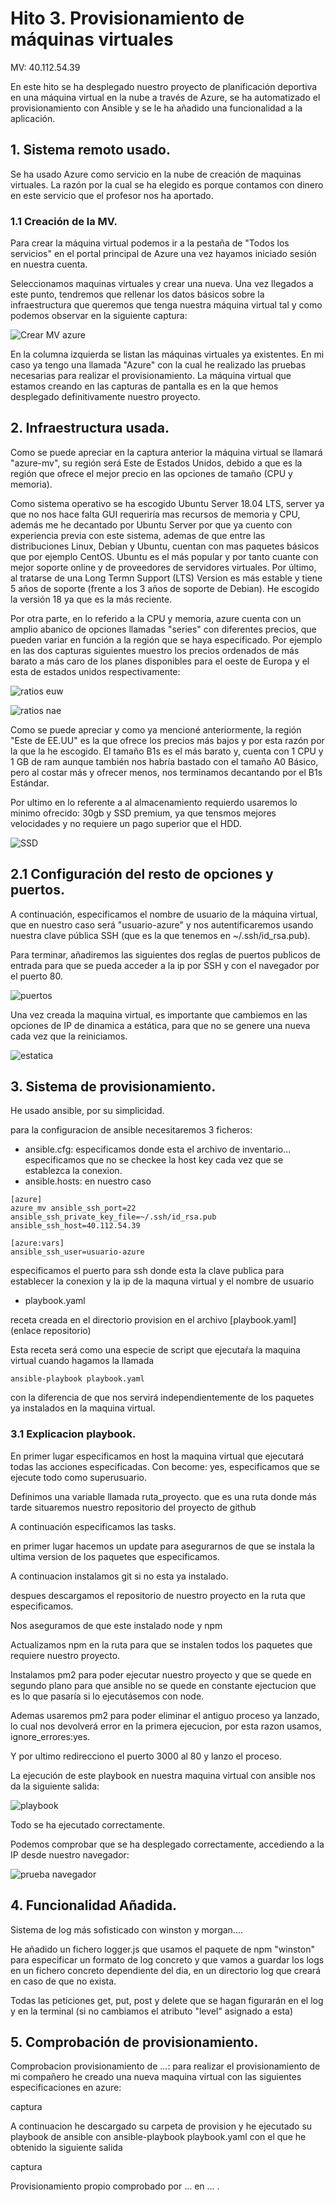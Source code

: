 # Hito 3. Provisionamiento de máquinas virtuales

MV: 40.112.54.39

En este hito se ha desplegado nuestro proyecto de planificación deportiva en una máquina virtual en la nube a través de Azure, se ha automatizado el provisionamiento con Ansible y se le ha añadido una funcionalidad a la aplicación.

## 1. Sistema remoto usado.

Se ha usado Azure como servicio en la nube de creación de maquinas virtuales.
La razón por la cual se ha elegido es porque contamos con dinero en este servicio que el profesor nos ha aportado.

### 1.1 Creación de la MV.

Para crear la máquina virtual podemos ir a la pestaña de "Todos los servicios" en el portal principal de Azure una vez hayamos iniciado sesión en nuestra cuenta.

Seleccionamos maquinas virtuales y crear una nueva.
Una vez llegados a este punto, tendremos que rellenar los datos básicos sobre la infraestructura que queremos que tenga nuestra máquina virtual tal y como podemos observar en la siguiente captura:

![Crear MV azure](img/h3/crear-mv-azure.png "Pagina principal de creación de MV en Azure")


En la columna izquierda se listan las máquinas virtuales ya existentes. En mi caso ya tengo una llamada "Azure" con la cual he realizado las pruebas necesarias para realizar el provisionamiento.
La máquina virtual que estamos creando en las capturas de pantalla es en la que hemos desplegado definitivamente nuestro proyecto.

## 2. Infraestructura usada.

Como se puede apreciar en la captura anterior la máquina virtual se llamará "azure-mv", su región será Este de Estados Unidos, debido a que es la región que ofrece el mejor precio en las opciones de tamaño (CPU y memoria).

Como sistema operativo se ha escogido Ubuntu Server 18.04 LTS, server ya que no nos hace falta GUI requeriría mas recursos de memoria y CPU, además me he decantado por Ubuntu Server por que ya cuento con experiencia previa con este sistema, ademas de que entre las distribuciones Linux, Debian y Ubuntu, cuentan con mas paquetes básicos que por ejemplo CentOS.
Ubuntu es el más popular y por tanto cuante con mejor soporte online y de proveedores de servidores virtuales.
Por último, al tratarse de una Long Termn Support (LTS) Version es más estable y tiene 5 años de soporte (frente a los 3 años de soporte de Debian).
He escogido la versión 18 ya que es la más reciente.


Por otra parte, en lo referido a la CPU y memoria, azure cuenta con un amplio abanico de opciones llamadas "series" con diferentes precios, que pueden variar en función a la región que se haya especificado. Por ejemplo en las dos capturas siguientes muestro los precios ordenados de más barato a más caro de los planes disponibles para el oeste de Europa y el esta de estados unidos respectivamente:

![ratios euw](img/h3/ratios-euw.png "Precios planes en oeste Europa")

![ratios nae](img/h3/ratios-USA.png "Precios planes en este USA")

Como se puede apreciar y como ya mencioné anteriormente, la región "Este de EE.UU" es la que ofrece los precios más bajos y por esta razón por la que la he escogido. El tamaño B1s es el más barato y, cuenta con 1 CPU y 1 GB de ram aunque también nos habría bastado con el tamaño A0 Básico, pero al costar más y ofrecer menos, nos terminamos decantando por el B1s Estándar.

Por ultimo en lo referente a al almacenamiento requierdo usaremos lo minimo ofrecido: 30gb y SSD premium, ya que tensmos mejores velocidades y no requiere un pago superior que el HDD.

![SSD](img/h3/tamaño-disco.png "Tamaño disco")


## 2.1 Configuración del resto de opciones y puertos.

A continuación, especificamos el nombre de usuario de la máquina virtual, que en nuestro caso será "usuario-azure" y nos autentificaremos usando nuestra clave pública SSH (que es la que tenemos en ~/.ssh/id_rsa.pub).

Para terminar, añadiremos las siguientes dos reglas de puertos publicos de entrada para que se pueda acceder a la ip por SSH y con el navegador por el puerto 80.

![puertos](img/h3/reglas-puertos.png "Reglas de puerto de entrada")


Una vez creada la maquina virtual, es importante que cambiemos en las opciones de IP de dinamica a estática, para que no se genere una nueva cada vez que la reiniciamos.

![estatica](img/h3/ip-estatica.png "Configuración IP")


## 3. Sistema de provisionamiento.

He usado ansible, por su simplicidad.

para la configuracion de ansible necesitaremos 3 ficheros:
- ansible.cfg: 
    especificamos donde esta el archivo de inventario...
    especificamos que no se checkee la host key cada vez que se establezca la conexion.
- ansible.hosts:
    en nuestro caso
~~~~
[azure]
azure_mv ansible_ssh_port=22 ansible_ssh_private_key_file=~/.ssh/id_rsa.pub ansible_ssh_host=40.112.54.39

[azure:vars]
ansible_ssh_user=usuario-azure
~~~~

especificamos el puerto para ssh
donde esta la clave publica para establecer la conexion y la ip de la maquna virtual
y el nombre de usuario

- playbook.yaml

receta creada en el directorio provision en el archivo [playbook.yaml](enlace repositorio)

Esta receta será como una especie de script que ejecutaŕa la maquina virtual cuando hagamos la llamada

~~~~
ansible-playbook playbook.yaml
~~~~

con la diferencia de que nos servirá independientemente de los paquetes ya instalados en la maquina virtual.

### 3.1 Explicacion playbook.

En primer lugar especificamos en host la maquina virtual que ejecutará todas las acciones especificadas.
Con become: yes, especificamos que se ejecute todo como superusuario.

Definimos una variable llamada ruta_proyecto. que es una ruta donde más tarde situaremos nuestro repositorio del proyecto de github

A continuación especificamos las tasks.

en primer lugar hacemos un update para asegurarnos de que se instala la ultima version de los paquetes que especificamos.

A continuacion instalamos git si no esta ya instalado.

despues descargamos el repositorio de nuestro proyecto en la ruta que especificamos.

Nos aseguramos de que este instalado node y npm

Actualizamos npm en la ruta para que se instalen todos los paquetes que requiere nuestro proyecto.

Instalamos pm2 para poder ejecutar nuestro proyecto y que se quede en segundo plano para que ansible no se quede en constante ejectucion que es lo que pasaría si lo ejecutásemos con node.

Ademas usaremos pm2 para poder eliminar el antiguo proceso ya lanzado, lo cual nos devolverá error en la primera ejecucion, por esta razon usamos, ignore_errores:yes.

Y por ultimo redirecciono el puerto 3000 al 80 y lanzo el proceso.

La ejecución de este playbook en nuestra maquina virtual con ansible nos da la siguiente salida:

![playbook](img/h3/ejecucion-playbook.png "Ejecución del playbook")

Todo se ha ejecutado correctamente.

Podemos comprobar que se ha desplegado correctamente, accediendo a la IP desde nuestro navegador:

![prueba navegador](img/h3/comprobacion-navegador.png "Comprobación del despliegue en el navegador")

## 4. Funcionalidad Añadida.

Sistema de log más sofisticado con winston y morgan....

He añadido un fichero logger.js que usamos el paquete de npm "winston" para especificar un formato de log concreto y que vamos a guardar los logs en un fichero concreto dependiente del dia, en un directorio log que creará en caso de que no exista.

Todas las peticiones get, put, post y delete que se hagan figurarán en el log y en la terminal (si no cambiamos el atributo "level" asignado a esta)

## 5. Comprobación de provisionamiento.

Comprobacion provisionamiento de ...:
para realizar el provisionamiento de mi compañero he creado una nueva maquina virtual con las siguientes especificaciones en azure:

captura

A continuacion he descargado su carpeta de provision y he ejecutado su playbook de ansible con ansible-playbook playbook.yaml con el que he obtenido la siguiente salida


captura



Provisionamiento propio comprobado por ... en ... .